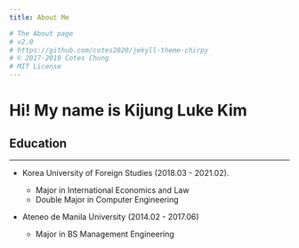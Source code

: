 ```yaml
---
title: About Me

# The About page
# v2.0
# https://github.com/cotes2020/jekyll-theme-chirpy
# © 2017-2019 Cotes Chung
# MIT License
---
```


# **Hi! My name is Kijung Luke Kim**

## Education
---

- Korea University of Foreign Studies (2018.03 - 2021.02).
   - Major in International Economics and Law
   - Double Major in Computer Engineering 

- Ateneo de Manila University (2014.02 - 2017.06)
  - Major in BS Management Engineering